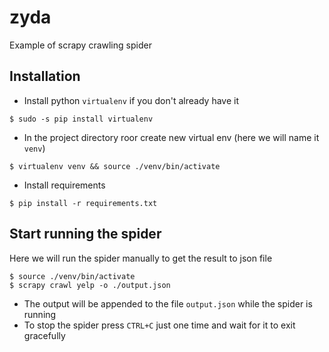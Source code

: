 # zyda
Example of scrapy crawling spider

## Installation
* Install python `virtualenv` if you don't already have it
```
$ sudo -s pip install virtualenv
```

* In the project directory roor create new virtual env (here we will name it `venv`)
```
$ virtualenv venv && source ./venv/bin/activate
```
* Install requirements
```
$ pip install -r requirements.txt
```

## Start running the spider
Here we will run the spider manually to get the result to json file
```
$ source ./venv/bin/activate
$ scrapy crawl yelp -o ./output.json
```
* The output will be appended to the file `output.json` while the spider is running
* To stop the spider press `CTRL+C` just one time and wait for it to exit gracefully
